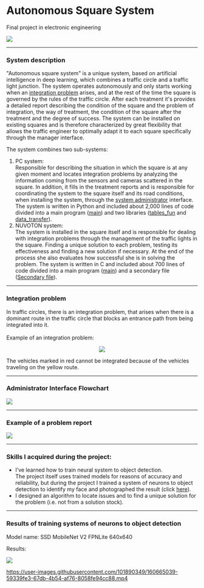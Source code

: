 # Autonomous Square System
<p>Final project in electronic engineering</p>

<img src='https://i.imgur.com/dPnLJzp.png'/>

---
### System description
<p>
  "Autonomous square system" is a unique system, based on artificial intelligence in deep learning, which combines a traffic circle and a traffic light junction. The     system operates autonomously and only starts working when an <a href='#integration problem'>integration problem</a> arises, and at the rest of the time the square is governed by the rules of the traffic   circle. After each treatment it's provides a detailed report describing the condition of the square and the problem of integration, the way of treatment, the         condition of the square after the treatment and the degree of success. The system can be installed on existing squares and is therefore characterized by great       flexibility that allows the traffic engineer to optimally adapt it to each square specifically through the manager interface.
</p>
<p>
  The system combines two sub-systems:<br>
  <ol>
    <li>
      PC system:<br> 
      Responsible for describing the situation in which the square is at any given moment and locates integration problems by analyzing the information coming from the
      sensors and cameras scattered in the square. In addition, it fills in the treatment reports and is responsible for coordinating the system to the square itself
      and its road conditions, when installing the system, through the <a href='#system administrator'>system administrator</a> interface. The system is written in Python and included about 2,000 lines
      of code divided into a main program (<a href='https://github.com/YakirNissim/Autonomous-Square-System/blob/master/PC%20System/main.py'>main</a>) and two
      libraries (<a href='https://github.com/YakirNissim/Autonomous-Square-System/blob/master/PC%20System/tables_fun.py'>tables_fun<a> and 
      <a href='https://github.com/YakirNissim/Autonomous-Square-System/blob/master/PC%20System/data_transfer.py'>data_transfer<a>).
    <li>
      NUVOTON system:<br> 
      The system is installed in the square itself and is responsible for dealing with integration problems through the management of the traffic lights in the square.
      Finding a unique solution to each problem, testing its effectiveness and finding a new solution if necessary. At the end of the process she also evaluates how
      successful she is in solving the problem. The system is written in C and included about 700 lines of code divided into a main program 
      (<a href='https://github.com/YakirNissim/Autonomous-Square-System/blob/master/NUVOTON%20System/main.c'>main<a>) and a secondary file 
      (<a href='https://github.com/YakirNissim/Autonomous-Square-System/blob/master/NUVOTON%20System/Secondary%20file'>Secondary file<a>).
    </li>
  </ol>

---
<p id='integration problem'></p>

### **Integration problem**
<p>
  In traffic circles, there is an integration problem, that arises when there is a dominant route in the traffic circle that blocks an entrance path from being
  integrated into it.<br><br>
  Example of an integration problem:<br>
  <p align='center'>
    <img src="https://i.imgur.com/fpgnxVc.jpg"/>
  </p>
  The vehicles marked in red cannot be integrated because of the vehicles traveling on the yellow route.
</p>

---
<p id='system administrator'></p>

### Administrator Interface Flowchart

  <img src='https://i.imgur.com/CzUw8Cn.jpg'/>

---
### Example of a problem report

<img src='https://i.imgur.com/VURCKA5.jpg'/>

---
### Skills I acquired during the project:
<ul>
  <li>
    I’ve learned how to train neural system to object detection.<br>
   The project itself uses trained models for reasons of accuracy and reliability, but during the project I trained a system of neurons to object detection to identify my face and photographed the result (click <a href="#object detection">here<a>).
  </li>
  <li>
    I designed an algorithm to locate issues and to find a unique solution for the problem (i.e. not from a solution stock).
  </li>
</ul>

---
<p id='object detection'></p>

### Results of training systems of neurons to object detection
<p>
  Model name: SSD MobileNet V2 FPNLite 640x640
</p>
<p>
  Results:
</p>

<img src='https://i.imgur.com/soMNlDl.jpg'/>
  
  https://user-images.githubusercontent.com/101890349/160665039-59339fe3-67db-4b54-af76-8058fe94cc88.mp4
  
